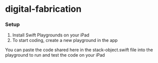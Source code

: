 # digital-fabrication

### Setup

1. Install Swift Playgrounds on your iPad
2. To start coding, create a new playground in the app

You can paste the code shared here in the stack-object.swift file into the playground to run and test the code on your iPad